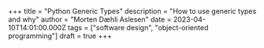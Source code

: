 +++
title = "Python Generic Types"
description = "How to use generic types and why"
author = "Morten Dæhli Aslesen"
date = 2023-04-10T14:01:00.000Z
tags = ["software design", "object-oriented programming"]
draft = true
+++

